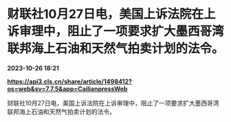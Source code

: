 # 财联社10月27日电，美国上诉法院在上诉审理中，阻止了一项要求扩大墨西哥湾联邦海上石油和天然气拍卖计划的法令。

**2023-10-26 18:21**

**https://api3.cls.cn/share/article/1498412?os=web&sv=7.7.5&app=CailianpressWeb**

财联社10月27日电，美国上诉法院在上诉审理中，阻止了一项要求扩大墨西哥湾联邦海上石油和天然气拍卖计划的法令。
